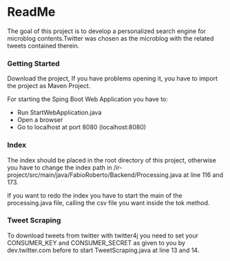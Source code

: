 # ReadMe

The goal of this project is to develop a personalized search engine for microblog contents.Twitter was chosen as the microblog with the related tweets contained therein.



### Getting Started

Download the project, If you have problems opening it, you have to import the project as Maven Project.

For starting the Sping Boot Web Application you have to:

- Run StartWebApplication.java
- Open a browser
- Go to localhost at port 8080 (localhost:8080)



### Index

The index should be placed in the root directory of this project, otherwise you have to change the index path in /ir-project/src/main/java/FabioRoberto/Backend/Processing.java at line 116 and 173.

If you want to redo the index you have to start the main of the processing.java file, calling the csv file you want inside the tok method.



### Tweet Scraping

To download tweets from twitter with twitter4j you need to set your CONSUMER_KEY and CONSUMER_SECRET as given to you by dev.twitter.com before to start TweetScraping.java at line 13 and 14.

